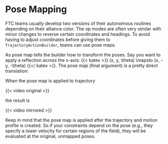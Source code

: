 # Pose Mapping

FTC teams usually develop two versions of their autonomous routines depending on
their alliance color. The op modes are often very similar with minor changes to
reverse certain coordinates and headings. To avoid having to adjust coordinates
before giving them to `TrajectoryActionBuilder`, teams can use pose maps.

As pose map tells the builder how to transform the poses. Say you want to apply
a reflection across the x-axis: {{< katex >}} (x, y, \theta) \mapsto (x, -y,
-\theta) {{</ katex >}}. The pose map (final argument) is a pretty direct
translation:

<!-- sample: xReflection -->

When the pose map is applied to trajectory 

{{< video original >}}

the result is

{{< video mirrored >}}

Keep in mind that the pose map is applied after the trajectory and motion
profile is created. So if your constraints depend on the pose (e.g., they
specify a lower velocity for certain regions of the field), they will be
evaluated at the original, unmapped poses.

